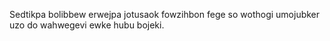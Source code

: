 Sedtikpa bolibbew erwejpa jotusaok fowzihbon fege so wothogi umojubker uzo do wahwegevi ewke hubu bojeki.